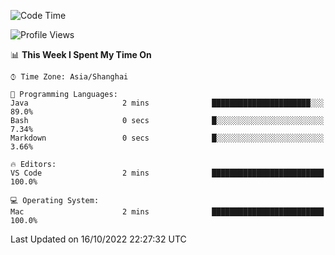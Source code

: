 <!--START_SECTION:waka-->
![Code Time](http://img.shields.io/badge/Code%20Time-451%20hrs%2042%20mins-blue)

![Profile Views](http://img.shields.io/badge/Profile%20Views-0-blue)

📊 **This Week I Spent My Time On** 

```text
⌚︎ Time Zone: Asia/Shanghai

💬 Programming Languages: 
Java                     2 mins              ██████████████████████░░░   89.0% 
Bash                     0 secs              █░░░░░░░░░░░░░░░░░░░░░░░░   7.34% 
Markdown                 0 secs              █░░░░░░░░░░░░░░░░░░░░░░░░   3.66%

🔥 Editors: 
VS Code                  2 mins              █████████████████████████   100.0%

💻 Operating System: 
Mac                      2 mins              █████████████████████████   100.0%

```


 Last Updated on 16/10/2022 22:27:32 UTC
<!--END_SECTION:waka-->